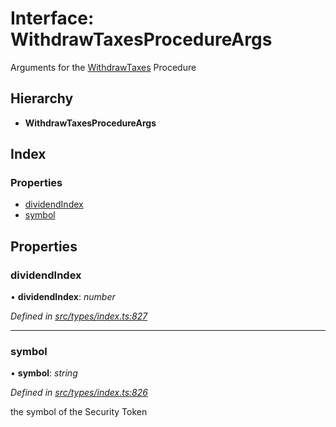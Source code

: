 # Interface: WithdrawTaxesProcedureArgs

Arguments for the [WithdrawTaxes](../enums/_types_index_.proceduretype.md#withdrawtaxes) Procedure

## Hierarchy

* **WithdrawTaxesProcedureArgs**

## Index

### Properties

* [dividendIndex](_types_index_.withdrawtaxesprocedureargs.md#dividendindex)
* [symbol](_types_index_.withdrawtaxesprocedureargs.md#symbol)

## Properties

###  dividendIndex

• **dividendIndex**: *number*

*Defined in [src/types/index.ts:827](https://github.com/PolymathNetwork/polymath-sdk/blob/550676f/src/types/index.ts#L827)*

___

###  symbol

• **symbol**: *string*

*Defined in [src/types/index.ts:826](https://github.com/PolymathNetwork/polymath-sdk/blob/550676f/src/types/index.ts#L826)*

the symbol of the Security Token
